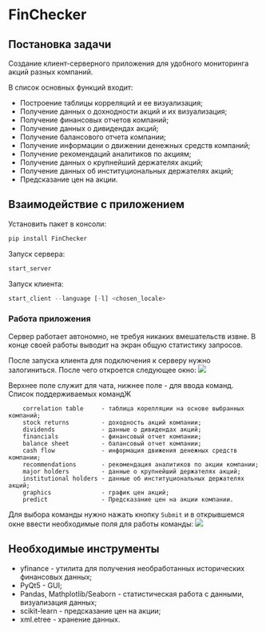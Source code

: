 # FinChecker
## Постановка задачи

Создание клиент-серверного приложения для удобного мониторинга акций разных компаний.

В список основных функций входит:

- Построение таблицы корреляций и ее визуализация;
- Получение данных о дохнодности акций и их визуализация;
- Получение финансовых отчетов компаний;
- Получение данных о дивидендах акций;
- Получение балансового отчета компании;
- Получение информации о движении денежных средств компаний;
- Получение рекомендаций аналитиков по акциям;
- Получение данных о крупнейший держателях акций;
- Получение данных об институциональных держателях акций;
- Предсказание цен на акции.


## Взаимодействие с приложением
Установить пакет в консоли:
```py
pip install FinChecker
```
Запуск сервера:
```py
start_server
```
Запуск клиента:
```py
start_client --language [-l] <chosen_locale>
```
### Работа приложения
Сервер работает автономно, не требуя никаких вмешательств извне. В конце своей работы выводит на экран общую статистику запросов.

После запуска клиента для подключения к серверу нужно залогиниться. После чего откроется следующее окно:
<img src="gui-example/gui-example1.jpg">

Верхнее поле служит для чата, нижнее поле - для ввода команд. Список поддерживаемых командЖ
```
    correlation table 	  - таблица корелляции на основе выбранных компаний;
    stock returns     	  - доходность акций компании;
    dividends         	  - данные о дивидендах акций;
    financials        	  - финансовый отчет компании;
    balance sheet     	  - балансовый отчет компании;
    cash flow         	  - информация движения денежных средств компании;
    recommendations   	  - рекомендация аналитиков по акции компании;
    major holders     	  - данные о крупнейший держателях акций;
    institutional holders - данные об институциональных держателях акций;
    graphics              - график цен акций;
    predict               - Предсказание цен на акции компании.
```
Для выбора команды нужно нажать кнопку `Submit` и в открывшемся окне ввести необходимые поля для работы команды:
<img src="gui-example/gui-example2.jpg">


## Необходимые инструменты
- yfinance - утилита для получения необработанных исторических финансовых данных;
- PyQt5 - GUI;
- Pandas, Mathplotlib/Seaborn - статистическая работа с данными, визуализация данных;
- scikit-learn - предсказание цен на акции;
- xml.etree - хранение данных.
